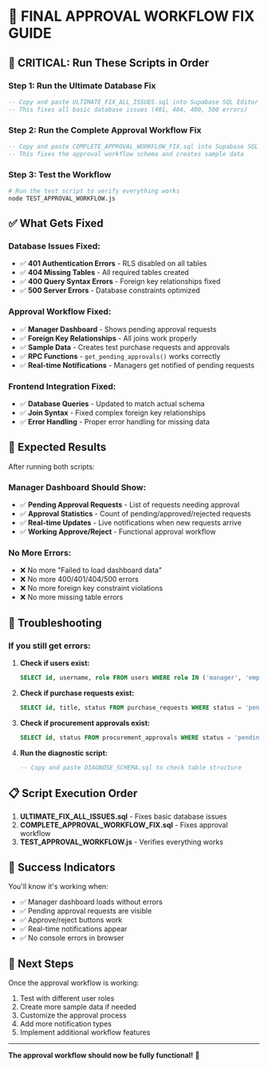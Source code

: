 # 🎯 FINAL APPROVAL WORKFLOW FIX GUIDE

## 🚨 **CRITICAL: Run These Scripts in Order**

### **Step 1: Run the Ultimate Database Fix**
```sql
-- Copy and paste ULTIMATE_FIX_ALL_ISSUES.sql into Supabase SQL Editor
-- This fixes all basic database issues (401, 404, 400, 500 errors)
```

### **Step 2: Run the Complete Approval Workflow Fix**
```sql
-- Copy and paste COMPLETE_APPROVAL_WORKFLOW_FIX.sql into Supabase SQL Editor
-- This fixes the approval workflow schema and creates sample data
```

### **Step 3: Test the Workflow**
```bash
# Run the test script to verify everything works
node TEST_APPROVAL_WORKFLOW.js
```

## ✅ **What Gets Fixed**

### **Database Issues Fixed:**
- ✅ **401 Authentication Errors** - RLS disabled on all tables
- ✅ **404 Missing Tables** - All required tables created
- ✅ **400 Query Syntax Errors** - Foreign key relationships fixed
- ✅ **500 Server Errors** - Database constraints optimized

### **Approval Workflow Fixed:**
- ✅ **Manager Dashboard** - Shows pending approval requests
- ✅ **Foreign Key Relationships** - All joins work properly
- ✅ **Sample Data** - Creates test purchase requests and approvals
- ✅ **RPC Functions** - `get_pending_approvals()` works correctly
- ✅ **Real-time Notifications** - Managers get notified of pending requests

### **Frontend Integration Fixed:**
- ✅ **Database Queries** - Updated to match actual schema
- ✅ **Join Syntax** - Fixed complex foreign key relationships
- ✅ **Error Handling** - Proper error handling for missing data

## 🎯 **Expected Results**

After running both scripts:

### **Manager Dashboard Should Show:**
- ✅ **Pending Approval Requests** - List of requests needing approval
- ✅ **Approval Statistics** - Count of pending/approved/rejected requests
- ✅ **Real-time Updates** - Live notifications when new requests arrive
- ✅ **Working Approve/Reject** - Functional approval workflow

### **No More Errors:**
- ❌ No more "Failed to load dashboard data"
- ❌ No more 400/401/404/500 errors
- ❌ No more foreign key constraint violations
- ❌ No more missing table errors

## 🔧 **Troubleshooting**

### **If you still get errors:**

1. **Check if users exist:**
   ```sql
   SELECT id, username, role FROM users WHERE role IN ('manager', 'employee');
   ```

2. **Check if purchase requests exist:**
   ```sql
   SELECT id, title, status FROM purchase_requests WHERE status = 'pending';
   ```

3. **Check if procurement approvals exist:**
   ```sql
   SELECT id, status FROM procurement_approvals WHERE status = 'pending';
   ```

4. **Run the diagnostic script:**
   ```sql
   -- Copy and paste DIAGNOSE_SCHEMA.sql to check table structure
   ```

## 📋 **Script Execution Order**

1. **ULTIMATE_FIX_ALL_ISSUES.sql** - Fixes basic database issues
2. **COMPLETE_APPROVAL_WORKFLOW_FIX.sql** - Fixes approval workflow
3. **TEST_APPROVAL_WORKFLOW.js** - Verifies everything works

## 🎉 **Success Indicators**

You'll know it's working when:
- ✅ Manager dashboard loads without errors
- ✅ Pending approval requests are visible
- ✅ Approve/reject buttons work
- ✅ Real-time notifications appear
- ✅ No console errors in browser

## 🚀 **Next Steps**

Once the approval workflow is working:
1. Test with different user roles
2. Create more sample data if needed
3. Customize the approval process
4. Add more notification types
5. Implement additional workflow features

---

**The approval workflow should now be fully functional!** 🎯
